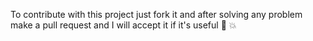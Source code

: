 To contribute with this project just fork it and after solving any problem make a pull request and I will accept it if it's useful 🙌 💥
